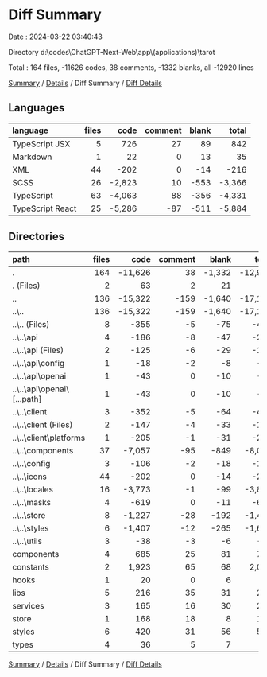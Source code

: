 # Diff Summary

Date : 2024-03-22 03:40:43

Directory d:\\codes\\ChatGPT-Next-Web\\app\\(applications)\\tarot

Total : 164 files,  -11626 codes, 38 comments, -1332 blanks, all -12920 lines

[Summary](results.md) / [Details](details.md) / Diff Summary / [Diff Details](diff-details.md)

## Languages
| language | files | code | comment | blank | total |
| :--- | ---: | ---: | ---: | ---: | ---: |
| TypeScript JSX | 5 | 726 | 27 | 89 | 842 |
| Markdown | 1 | 22 | 0 | 13 | 35 |
| XML | 44 | -202 | 0 | -14 | -216 |
| SCSS | 26 | -2,823 | 10 | -553 | -3,366 |
| TypeScript | 63 | -4,063 | 88 | -356 | -4,331 |
| TypeScript React | 25 | -5,286 | -87 | -511 | -5,884 |

## Directories
| path | files | code | comment | blank | total |
| :--- | ---: | ---: | ---: | ---: | ---: |
| . | 164 | -11,626 | 38 | -1,332 | -12,920 |
| . (Files) | 2 | 63 | 2 | 21 | 86 |
| .. | 136 | -15,322 | -159 | -1,640 | -17,121 |
| ..\\.. | 136 | -15,322 | -159 | -1,640 | -17,121 |
| ..\\.. (Files) | 8 | -355 | -5 | -75 | -435 |
| ..\\..\\api | 4 | -186 | -8 | -47 | -241 |
| ..\\..\\api (Files) | 2 | -125 | -6 | -29 | -160 |
| ..\\..\\api\\config | 1 | -18 | -2 | -8 | -28 |
| ..\\..\\api\\openai | 1 | -43 | 0 | -10 | -53 |
| ..\\..\\api\\openai\\[...path] | 1 | -43 | 0 | -10 | -53 |
| ..\\..\\client | 3 | -352 | -5 | -64 | -421 |
| ..\\..\\client (Files) | 2 | -147 | -4 | -33 | -184 |
| ..\\..\\client\\platforms | 1 | -205 | -1 | -31 | -237 |
| ..\\..\\components | 37 | -7,057 | -95 | -849 | -8,001 |
| ..\\..\\config | 3 | -106 | -2 | -18 | -126 |
| ..\\..\\icons | 44 | -202 | 0 | -14 | -216 |
| ..\\..\\locales | 16 | -3,773 | -1 | -99 | -3,873 |
| ..\\..\\masks | 4 | -619 | 0 | -11 | -630 |
| ..\\..\\store | 8 | -1,227 | -28 | -192 | -1,447 |
| ..\\..\\styles | 6 | -1,407 | -12 | -265 | -1,684 |
| ..\\..\\utils | 3 | -38 | -3 | -6 | -47 |
| components | 4 | 685 | 25 | 81 | 791 |
| constants | 2 | 1,923 | 65 | 68 | 2,056 |
| hooks | 1 | 20 | 0 | 6 | 26 |
| libs | 5 | 216 | 35 | 31 | 282 |
| services | 3 | 165 | 16 | 30 | 211 |
| store | 1 | 168 | 18 | 8 | 194 |
| styles | 6 | 420 | 31 | 56 | 507 |
| types | 4 | 36 | 5 | 7 | 48 |

[Summary](results.md) / [Details](details.md) / Diff Summary / [Diff Details](diff-details.md)